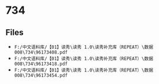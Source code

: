 # 734

## Files

- `F:/中文语料库/【01】读秀\读秀 1.0\读秀补充库（REPEAT）\数据008\734\96173408.pdf`
- `F:/中文语料库/【01】读秀\读秀 1.0\读秀补充库（REPEAT）\数据008\734\96173418.pdf`
- `F:/中文语料库/【01】读秀\读秀 1.0\读秀补充库（REPEAT）\数据008\734\96173454.pdf`
